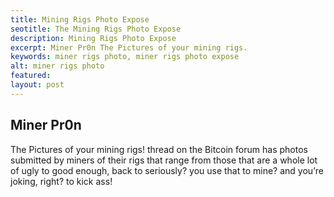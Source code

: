 ```yaml
---
title: Mining Rigs Photo Expose
seotitle: The Mining Rigs Photo Expose
description: Mining Rigs Photo Expose
excerpt: Miner Pr0n The Pictures of your mining rigs.
keywords: miner rigs photo, miner rigs photo expose
alt: miner rigs photo
featured: 
layout: post
---
```


<h2>Miner Pr0n</h2>

<p>The Pictures of your mining rigs! thread on the Bitcoin forum has photos submitted by miners of their rigs that range from those that are a whole lot of ugly to good enough, back to seriously? you use that to mine? and you’re joking, right? to kick ass!<p>


